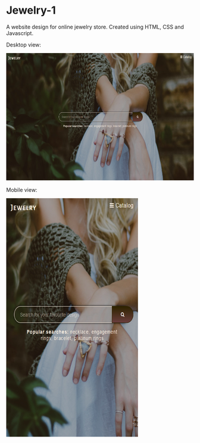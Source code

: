 # Jewelry-1
A website design for online jewelry store.
Created using HTML, CSS and Javascript.

Desktop view:

<img src="https://github.com/RDKonqueror/Jewelry-1/blob/master/screenshot/desktop_shot-1.png" width="866px" height="342px" />


Mobile view:

<img src="https://github.com/RDKonqueror/Jewelry-1/blob/master/screenshot/mobile_shot-1.png" width="354px" height="641px" />
